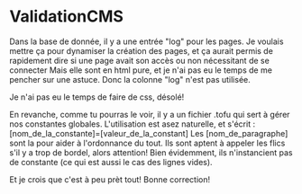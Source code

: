 # ValidationCMS

Dans la base de donnée, il y a une entrée "log" pour les pages. Je voulais mettre ça pour dynamiser la création des pages, et ça aurait permis de rapidement dire si une page avait son accès ou non nécessitant de se connecter
Mais elle sont en html pure, et je n'ai pas eu le temps de me pencher sur une astuce. Donc la colonne "log" n'est pas utilisée.

Je n'ai pas eu le temps de faire de css, désolé!

En revanche, comme tu pourras le voir, il y a un fichier .tofu qui sert à gérer nos constantes globales.
L'utilisation est asez naturelle, et s'écrit : [nom_de_la_constante]=[valeur_de_la_constant]
Les [nom_de_paragraphe] sont la pour aider à l'ordonnance du tout. Ils sont aptent à appeler les flics s'il y a trop de bordel, alors attention! 
Bien évidemment, ils n'instancient pas de constante (ce qui est aussi le cas des lignes vides).

Et je crois que c'est à peu prèt tout! Bonne correction!
